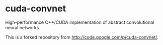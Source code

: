 cuda-convnet
============

High-performance C++/CUDA implementation of abstract convolutional neural networks

This is a forked repository from http://code.google.com/p/cuda-convnet/.

